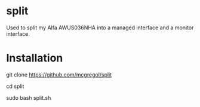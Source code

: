 # split
Used to split my Alfa AWUS036NHA into a managed interface and a monitor interface.

# Installation
git clone https://github.com/mcgregol/split

cd split

sudo bash split.sh
